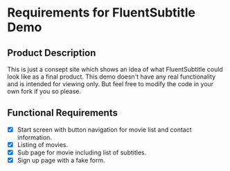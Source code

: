 # Requirements for FluentSubtitle Demo

## Product Description
This is just a consept site which shows an idea of what FluentSubtitle could look like as a final product. This demo doesn't have any real functionality and is intended for viewing only. But feel free to modify the code in your own fork if you so please.

## Functional Requirements

- [X] Start screen with button navigation for movie list and contact information.
- [X] Listing of movies.
- [X] Sub page for movie including list of subtitles.
- [X] Sign up page with a fake form.